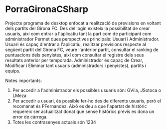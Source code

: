 # PorraGironaCSharp

Projecte programa de desktop enfocat a realització de previsions en voltant dels partits del Girona FC.
Des del login existeix la possibilitat de crear usuaris, així com entrar a l'aplicatiu tant la part com de participant com administrador
Permet dues perspectives principals: Usuari i Administrador.
Usuari és capaç d'entrar a l'aplicatiu, realitzar previsions respecte al següent partit del Girona FC, veure l'anterior partit, 
consultar el ranking de puntuacions dels penyistes, així com consultar el registre dels seus resultats anterior per temporada.
Administrador és capaç de Crear, Modificar i Eliminar tant usuaris (administradors i penyistes), partits i equips.


Notes importants:
1. Per accedir a l'administrador els possibles usuaris són: GVila, JSotoca o LMeza
2. Per accedir a usuari, és possible fer-ho des de diferents usuaris, però el recomanat és PFernandez. Això es deu a que l'apartat de històric requereix ser actualitzat
donat que sense històrics prèvis es dona un error de càrrega.
3. Totes les contrasenyes actuals són 1234
